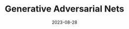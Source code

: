 ---
layout: post
type: Paper Review
title: Generative Adversarial Nets
date: 2023-08-28
description: Ian J. Goodfellow, Jean Pouget-Abadie, Mehdi Mirza, Bing Xu, David Warde-Farley, Sherjil Ozair, Aaron Courville, Yoshua Bengio, 2014
redirect: https://florentine-newt-fb6.notion.site/Generative-Adversarial-Nets-ada2055c3c224bdf898ba1810e4828fa?pvs=4
---